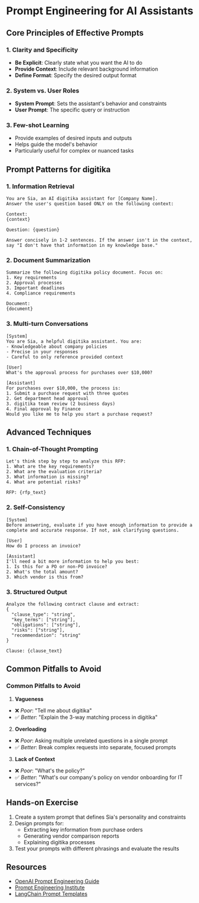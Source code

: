 # Prompt Engineering for AI Assistants

## Core Principles of Effective Prompts

### 1. Clarity and Specificity

- **Be Explicit**: Clearly state what you want the AI to do
- **Provide Context**: Include relevant background information
- **Define Format**: Specify the desired output format

### 2. System vs. User Roles

- **System Prompt**: Sets the assistant's behavior and constraints
- **User Prompt**: The specific query or instruction

### 3. Few-shot Learning

- Provide examples of desired inputs and outputs
- Helps guide the model's behavior
- Particularly useful for complex or nuanced tasks

## Prompt Patterns for digitika

### 1. Information Retrieval

```
You are Sia, an AI digitika assistant for [Company Name].
Answer the user's question based ONLY on the following context:

Context:
{context}

Question: {question}

Answer concisely in 1-2 sentences. If the answer isn't in the context, say "I don't have that information in my knowledge base."
```

### 2. Document Summarization

```
Summarize the following digitika policy document. Focus on:
1. Key requirements
2. Approval processes
3. Important deadlines
4. Compliance requirements

Document:
{document}
```

### 3. Multi-turn Conversations

```
[System]
You are Sia, a helpful digitika assistant. You are:
- Knowledgeable about company policies
- Precise in your responses
- Careful to only reference provided context

[User]
What's the approval process for purchases over $10,000?

[Assistant]
For purchases over $10,000, the process is:
1. Submit a purchase request with three quotes
2. Get department head approval
3. digitika team review (2 business days)
4. Final approval by Finance
Would you like me to help you start a purchase request?
```

## Advanced Techniques

### 1. Chain-of-Thought Prompting

```
Let's think step by step to analyze this RFP:
1. What are the key requirements?
2. What are the evaluation criteria?
3. What information is missing?
4. What are potential risks?

RFP: {rfp_text}
```

### 2. Self-Consistency

```
[System]
Before answering, evaluate if you have enough information to provide a complete and accurate response. If not, ask clarifying questions.

[User]
How do I process an invoice?

[Assistant]
I'll need a bit more information to help you best:
1. Is this for a PO or non-PO invoice?
2. What's the total amount?
3. Which vendor is this from?
```

### 3. Structured Output

```
Analyze the following contract clause and extract:
{
  "clause_type": "string",
  "key_terms": ["string"],
  "obligations": ["string"],
  "risks": ["string"],
  "recommendation": "string"
}

Clause: {clause_text}
```

## Common Pitfalls to Avoid

### Common Pitfalls to Avoid

1. **Vagueness**

- ❌ _Poor_: "Tell me about digitika"
- ✅ _Better_: "Explain the 3-way matching process in digitika"

2. **Overloading**

- ❌ _Poor_: Asking multiple unrelated questions in a single prompt
- ✅ _Better_: Break complex requests into separate, focused prompts

3. **Lack of Context**

- ❌ _Poor_: "What's the policy?"
- ✅ _Better_: "What's our company's policy on vendor onboarding for IT services?"

## Hands-on Exercise

1. Create a system prompt that defines Sia's personality and constraints
2. Design prompts for:
   - Extracting key information from purchase orders
   - Generating vendor comparison reports
   - Explaining digitika processes
3. Test your prompts with different phrasings and evaluate the results

## Resources

- [OpenAI Prompt Engineering Guide](https://platform.openai.com/docs/guides/prompt-engineering)
- [Prompt Engineering Institute](https://www.promptingguide.ai/)
- [LangChain Prompt Templates](https://python.langchain.com/docs/modules/model_io/prompts/)
